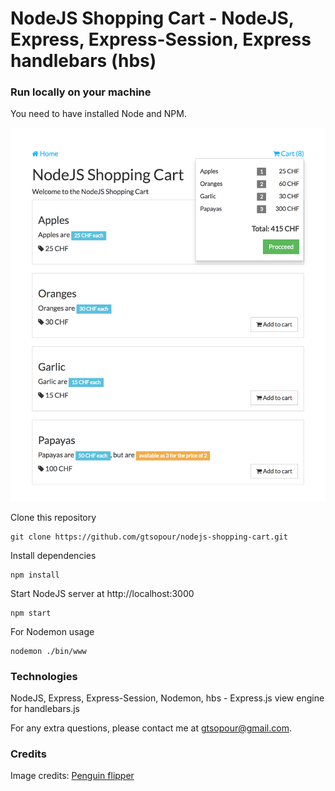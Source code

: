 # NodeJS Shopping Cart - NodeJS, Express, Express-Session, Express handlebars (hbs)

### Run locally on your machine
You need to have installed Node and NPM.

![NodeJS Shopping Cart](/data/nodejs-cart-1.png?raw=true "NodeJS Shopping Cart")

Clone this repository
``` shell
git clone https://github.com/gtsopour/nodejs-shopping-cart.git
```

Install dependencies
``` shell
npm install
```

Start NodeJS server at http://localhost:3000
``` shell
npm start
```

For Nodemon usage
``` shell
nodemon ./bin/www
```

### Technologies
NodeJS, Express, Express-Session, Nodemon, hbs - Express.js view engine for handlebars.js

For any extra questions, please contact me at gtsopour@gmail.com. 

### Credits

Image credits:
[Penguin flipper](https://ejphoto.com/images_FK/FK_KingPenguin40.jpg)